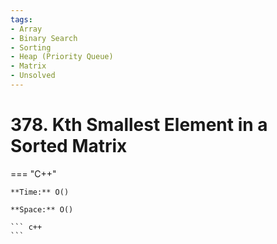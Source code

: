 ```yaml
---
tags:
- Array
- Binary Search
- Sorting
- Heap (Priority Queue)
- Matrix
- Unsolved
---
```



# 378. Kth Smallest Element in a Sorted Matrix

=== "C++"

    **Time:** O()

    **Space:** O()

    ``` c++
    ```